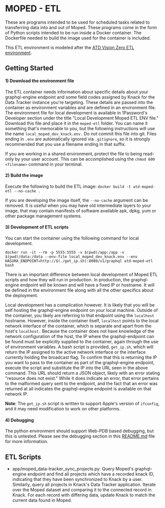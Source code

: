 # MOPED - ETL

These are programs intended to be used for scheduled tasks related to transferring data into and out of Moped. These programs come in the form of Python scripts intended to be run inside a Docker container. The Dockerfile needed to build the image used for the container is included.

This ETL environment is modeled after the [ATD Vision Zero ETL environment](https://github.com/cityofaustin/atd-vz-data/atd-etl).

## Getting Started
#### 1) Download the environment file
The ETL container needs information about specific details about your graphql-engine endpoint and some field codes assigned by Knack for the Data Tracker instance you're targeting. These details are passed into the container as environment variables and are defined in an environment file. The environment file for local development is available in 1Password's Developer section under the title "Local Development Moped ETL ENV file." Download this file and place it in the `moped-etl` folder. You can name it something that's memorable to you, but the following instructions will use the name `local_moped_dev_knack.env.` Do not commit this file into git. Files ending in `.env` are automatically ignored via `.gitignore`, so it is strongly recommended that you use a filename ending in that suffix.

If you are working in a shared environment, protect the file to being read-only by your user account. This can be accomplished using the `chmod 600 <filename>` command in your terminal. 

#### 2) Build the image
Execute the following to build the ETL image: `docker build -t atd-moped-etl --no-cache .` 

If you are developing the image itself, the `--no-cache` argument can be removed. It is useful when you may have old intermediate layers to your image, that may contain manifests of software available apk, dpkg, yum or other package management systems.

#### 3) Development of ETL scripts
You can start the container using the following command for local development.

`docker run -it --rm -p 5555:5555 -v $(pwd)/app:/app -v $(pwd)/data:/data --env-file local_moped_dev_knack.env --env HASURA_ENDPOINT=http://$(./get_ip.sh):8080/v1/graphql atd-moped-etl bash`

There is an important difference between local development of Moped ETL scripts and how they will run in production. In production, the graphql-engine endpoint will be known and will have a fixed IP or hostname. It will be defined in the environment file along with all the other specifics about the deployment. 

Local development has a complication however. It is likely that you will be self hosting the graphql-engine endpoint on your local machine. Outside of the container, you likely are referring to that endpoint using the `localhost` hostname. However, inside the container itself, `localhost` points to the local network interface of the container, which is separate and apart from the host's `localhost.` Because the container does not have knowledge of the network configuration of the host, the IP where the graphql-endpoint can be found must be explicitly supplied to the container, again through the use of environment variables. A bash script is provided, `get_ip.sh`, which will return the IP assigned to the active network interface or the interface currently holding the broadcast flag. To confirm that this is returning the IP you want to pass to the container as part of the graphql-engine endpoint, execute the script and substitute the IP into the URL seen in the above command. This URL should return a JSON object, likely with an error stating "resource does not exist." While it does indicate an error, that error pertains to the malformed query sent to the endpoint, and the fact that an error was returned at all indicates the graphql-engine endpoint is available on that network IP. 

**Note**: The `get_ip.sh` script is written to support Apple's version of `ifconfig`, and it may need modification to work on other platforms.

#### 4) Debugging
The python environment should support Web-PDB based debugging, but this is untested. Please see the debugging section in this [README.md](https://github.com/cityofaustin/atd-vz-data/blob/master/atd-etl/README.md) file for more information. 

## ETL Scripts

* app/moped_data-tracker_sync_projects.py: Query Moped's graphql-engine endpoint and find all projects which have a recorded knack ID, indicating that they have been synchronized to Knack by a user. Similarly, query all projects in Knack's Data Tracker application. Iterate over the Moped dataset and comparing it to the connected record in Knack. For each record with differing data, update Knack to match the current data found in Moped. 